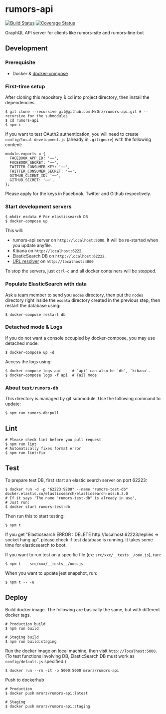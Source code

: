 # rumors-api

[![Build Status](https://travis-ci.org/cofacts/rumors-api.svg?branch=master)](https://travis-ci.org/cofacts/rumors-api) [![Coverage Status](https://coveralls.io/repos/github/cofacts/rumors-api/badge.svg?branch=master)](https://coveralls.io/github/cofacts/rumors-api?branch=master)

GraphQL API server for clients like rumors-site and rumors-line-bot


## Development

### Prerequisite

* Docker & [docker-compose](https://docs.docker.com/compose/install/)

### First-time setup

After cloning this repository & cd into project directory, then install the dependencies.

```
$ git clone --recursive git@github.com:MrOrz/rumors-api.git # --recursive for the submodules
$ cd rumors-api
$ npm i
```

If you want to test OAuth2 authentication, you will need to create `config/local-development.js` (already in `.gitignore`) with the following content:

```
module.exports = {
  FACEBOOK_APP_ID: '⋯⋯',
  FACEBOOK_SECRET: '⋯⋯',
  TWITTER_CONSUMER_KEY: '⋯⋯',
  TWITTER_CONSUMER_SECRET: '⋯⋯',
  GITHUB_CLIENT_ID: '⋯⋯',
  GITHUB_SECRET: '⋯⋯',
};
```

Please apply for the keys in Facebook, Twitter and Github respectively.

### Start development servers

```
$ mkdir esdata # For elasticsearch DB
$ docker-compose up
```

This will:

* rumors-api server on `http://localhost:5000`. It will be re-started when you update anyfile.
* Kibana on `http://localhost:6222`.
* ElasticSearch DB on `http://localhost:62222`.
* [URL resolver](https://github.com/cofacts/url-resolver) on `http://localhost:4000`

To stop the servers, just `ctrl-c` and all docker containers will be stopped.

### Populate ElasticSearch with data

Ask a team member to send you `nodes` directory, then put the `nodes` directory right inside the
`esdata` directory created in the previous step, then restart the database using:

```
$ docker-compose restart db
```

### Detached mode & Logs

If you do not want a console occupied by docker-compose, you may use detached mode:

```
$ docker-compose up -d
```

Access the logs using:

```
$ docker-compose logs api     # `api' can also be `db', `kibana'.
$ docker-compose logs -f api  # Tail mode
```

### About `test/rumors-db`

This directory is managed by git submodule. Use the following command to update:

```
$ npm run rumors-db:pull
```

## Lint

```
# Please check lint before you pull request
$ npm run lint
# Automatically fixes format error
$ npm run lint:fix
```

## Test

To prepare test DB, first start an elastic search server on port 62223:

```
$ docker run -d -p "62223:9200" --name "rumors-test-db" docker.elastic.co/elasticsearch/elasticsearch-oss:6.3.0
# If it says 'The name "rumors-test-db" is already in use',
# Just run:
$ docker start rumors-test-db
```

Then run this to start testing:

```
$ npm t
```

If you get "Elasticsearch ERROR : DELETE http://localhost:62223/replies => socket hang up", please check if test database is running. It takes some time for elasticsearch to boot.

If you want to run test on a specific file (ex: `src/xxx/__tests__/ooo.js`), run:

```
$ npm t -- src/xxx/__tests__/ooo.js
```


When you want to update jest snapshot, run:

```
$ npm t -- -u
```

## Deploy

Build docker image. The following are basically the same, but with different docker tags.

```
# Production build
$ npm run build

# Staging build
$ npm run build:staging
```

Run the docker image on local machine, then visit `http://localhost:5000`.
(To test functions involving DB, ElasticSearch DB must work as `config/default.js` specified.)

```
$ docker run --rm -it -p 5000:5000 mrorz/rumors-api
```

Push to dockerhub
```
# Production
$ docker push mrorz/rumors-api:latest

# Staging
$ docker push mrorz/rumors-api:staging
```

